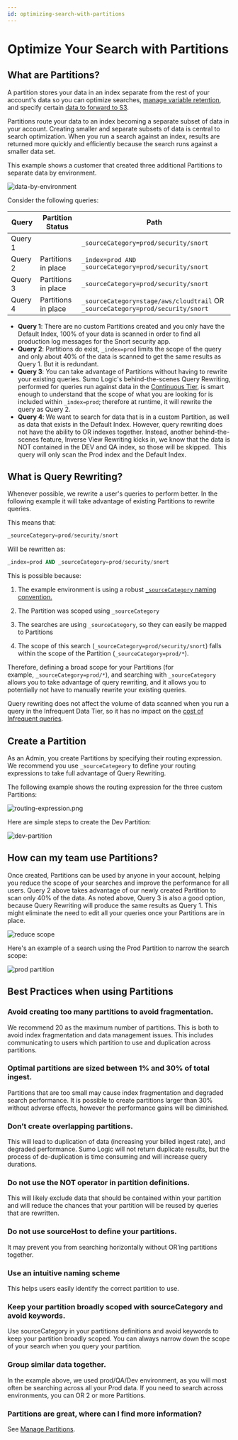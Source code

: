 ```yaml
---
id: optimizing-search-with-partitions
---
```


# Optimize Your Search with Partitions

## What are Partitions?

A partition stores your data in an index separate from the rest of your account's data so you can optimize searches, [manage variable retention](../manage/partitions-and-data-tiers/manage-indexes-variable-retention.md), and specify certain [data to forward to S3](../manage/data-forwarding/data-forwarding-to-s3.md).

Partitions route your data to an index becoming a separate subset of data in your account. Creating smaller and separate subsets of data is central to search optimization. When you run a search against an index, results are returned more quickly and efficiently because the search runs against a smaller data set.

This example shows a customer that created three additional Partitions to separate data by environment.

![data-by-environment](/img/search/optimize/data-by-environment.png)

Consider the following queries:

| Query |  Partition Status | Path |
| -- | -- | -- |
| Query 1   |   | `_sourceCategory=prod/security/snort`|
| Query 2   | Partitions in place  | `_index=prod AND _sourceCategory=prod/security/snort` |
| Query 3   | Partitions in place  | `_sourceCategory=prod/security/snort` |
| Query 4   | Partitions in place  | `_sourceCategory=stage/aws/cloudtrail` OR `_sourceCategory=prod/security/snort` |

* **Query 1**: There are no custom Partitions created and you only have the Default Index, 100% of your data is scanned in order to find all production log messages for the Snort security app.
* **Query 2**: Partitions do exist, `_index=prod` limits the scope of the query and only about 40% of the data is scanned to get the same results as Query 1. But it is redundant.
* **Query 3**: You can take advantage of Partitions without having to rewrite your existing queries. Sumo Logic's behind-the-scenes Query Rewriting, performed for queries run against data in the [Continuous Tier](../manage/partitions-and-data-tiers/data-tiers.md), is smart enough to understand that the scope of what you are looking for is included within `_index=prod`; therefore at runtime, it will rewrite the query as Query 2.
* **Query 4**: We want to search for data that is in a custom Partition, as well as data that exists in the Default Index. However, query rewriting does not have the ability to OR indexes together. Instead, another behind-the-scenes feature, Inverse View Rewriting kicks in, we know that the data is NOT contained in the DEV and QA index, so those will be skipped.  This query will only scan the Prod index and the Default Index.

## What is Query Rewriting?

Whenever possible, we rewrite a user's queries to perform better. In the following example it will take advantage of existing Partitions to rewrite queries.

This means that:

```sql
_sourceCategory=prod/security/snort
```

Will be rewritten as:

```sql
_index=prod AND _sourceCategory=prod/security/snort
```

This is possible because:

1. The example environment is using a robust [`_sourceCategory` naming convention.](../send-data/design-deployment/best-practices-source-categories.md)

1. The Partition was scoped using `_sourceCategory`

1. The searches are using `_sourceCategory`, so they can easily be mapped to Partitions

1. The scope of this search (`_sourceCategory=prod/security/snort`) falls within the scope of the Partition (`_sourceCategory=prod/*`).

Therefore, defining a broad scope for your Partitions (for example, `_sourceCategory=prod/*`), and searching with `_sourceCategory` allows you to take advantage of query rewriting, and it allows you to potentially not have to manually rewrite your existing queries.

Query rewriting does not affect the volume of data scanned when you run a query in the Infrequent Data Tier, so it has no impact on the [cost of Infrequent queries](../manage/partitions-and-data-tiers/data-tiers-faqs.md).  

## Create a Partition

As an Admin, you create Partitions by specifying their routing expression. We recommend you use `_sourceCategeory` to define your routing expressions to take full advantage of Query Rewriting.

The following example shows the routing expression for the three custom Partitions:  

![routing-expression.png](/img/search/optimize/routing-expression.png)

Here are simple steps to create the Dev Partition:

![dev-partition](/img/search/optimize/dev-partition.gif)

## How can my team use Partitions?

Once created, Partitions can be used by anyone in your account, helping you reduce the scope of your searches and improve the performance for all users. Query 2 above takes advantage of our newly created Partition to scan only 40% of the data. As noted above, Query 3 is also a good option, because Query Rewriting will produce the same results as Query 1. This might eliminate the need to edit all your queries once your Partitions are in place.

![reduce scope](/img/search/optimize/reduce-scope.png)

Here's an example of a search using the Prod Partition to narrow the search scope:

![prod partition](/img/search/optimize/prod-partition.gif)

## Best Practices when using Partitions

### Avoid creating too many partitions to avoid fragmentation.

We recommend 20 as the maximum number of partitions. This is both to avoid index fragmentation and data management issues. This includes communicating to users which partition to use and duplication across partitions.

### Optimal partitions are sized between 1% and 30% of total ingest.

Partitions that are too small may cause index fragmentation and degraded search performance. It is possible to create partitions larger than 30% without adverse effects, however the performance gains will be diminished.

### Don’t create overlapping partitions.

This will lead to duplication of data (increasing your billed ingest rate), and degraded performance. Sumo Logic will not return duplicate results, but the process of de-duplication is time consuming and will increase query durations.

### Do not use the NOT operator in partition definitions. 

This will likely exclude data that should be contained within your partition and will reduce the chances that your partition will be reused by queries that are rewritten.

### Do not use sourceHost to define your partitions.

It may prevent you from searching horizontally without OR’ing partitions together.

### Use an intuitive naming scheme

This helps users easily identify the correct partition to use.

### Keep your partition broadly scoped with sourceCategory and avoid keywords.

Use sourceCategory in your partitions definitions and avoid keywords to keep your partition broadly scoped. You can always narrow down the scope of your search when you query your partition.

### Group similar data together.

In the example above, we used prod/QA/Dev environment, as you will most often be searching across all your Prod data. If you need to search across environments, you can OR 2 or more Partitions.

### Partitions are great, where can I find more information?

See [Manage Partitions](/docs/manage/partitions-and-data-tiers).

